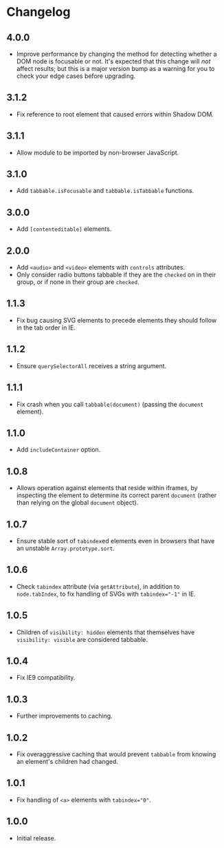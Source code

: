 # Changelog

## 4.0.0

- Improve performance by changing the method for detecting whether a DOM node is focusable or not. It's expected that this change will *not* affect results; but this is a major version bump as a warning for you to check your edge cases before upgrading.

## 3.1.2

- Fix reference to root element that caused errors within Shadow DOM.

## 3.1.1

- Allow module to be imported by non-browser JavaScript.

## 3.1.0

- Add `tabbable.isFocusable` and `tabbable.isTabbable` functions.

## 3.0.0

- Add `[contenteditable]` elements.

## 2.0.0

- Add `<audio>` and `<video>` elements with `controls` attributes.
- Only consider radio buttons tabbable if they are the `checked` on in their group, or if none in their group are `checked`.

## 1.1.3

- Fix bug causing SVG elements to precede elements they should follow in the tab order in IE.

## 1.1.2

- Ensure `querySelectorAll` receives a string argument.

## 1.1.1

- Fix crash when you call `tabbable(document)` (passing the `document` element).

## 1.1.0

- Add `includeContainer` option.

## 1.0.8

- Allows operation against elements that reside within iframes, by inspecting the element to determine its correct parent `document` (rather than relying on the global `document` object).

## 1.0.7

- Ensure stable sort of `tabindex`ed elements even in browsers that have an unstable `Array.prototype.sort`.

## 1.0.6

- Check `tabindex` attribute (via `getAttribute`), in addition to `node.tabIndex`, to fix handling of SVGs with `tabindex="-1"` in IE.

## 1.0.5

- Children of `visibility: hidden` elements that themselves have `visibility: visible` are considered tabbable.

## 1.0.4

- Fix IE9 compatibility.

## 1.0.3

- Further improvements to caching.

## 1.0.2

- Fix overaggressive caching that would prevent `tabbable` from knowing an element's children had changed.

## 1.0.1

- Fix handling of `<a>` elements with `tabindex="0"`.

## 1.0.0

- Initial release.
